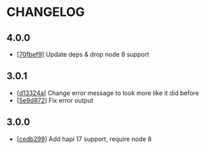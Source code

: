 # CHANGELOG

## 4.0.0

* [[70fbef9](../../commit/70fbef9)] Update deps & drop node 8 support

## 3.0.1

* [[d13324a](../../commit/d13324a)] Change error message to look more like it did before
* [[5e9d872](../../commit/5e9d872)] Fix error output

## 3.0.0

* [[cedb299](../../commit/cedb299)] Add hapi 17 support, require node 8

